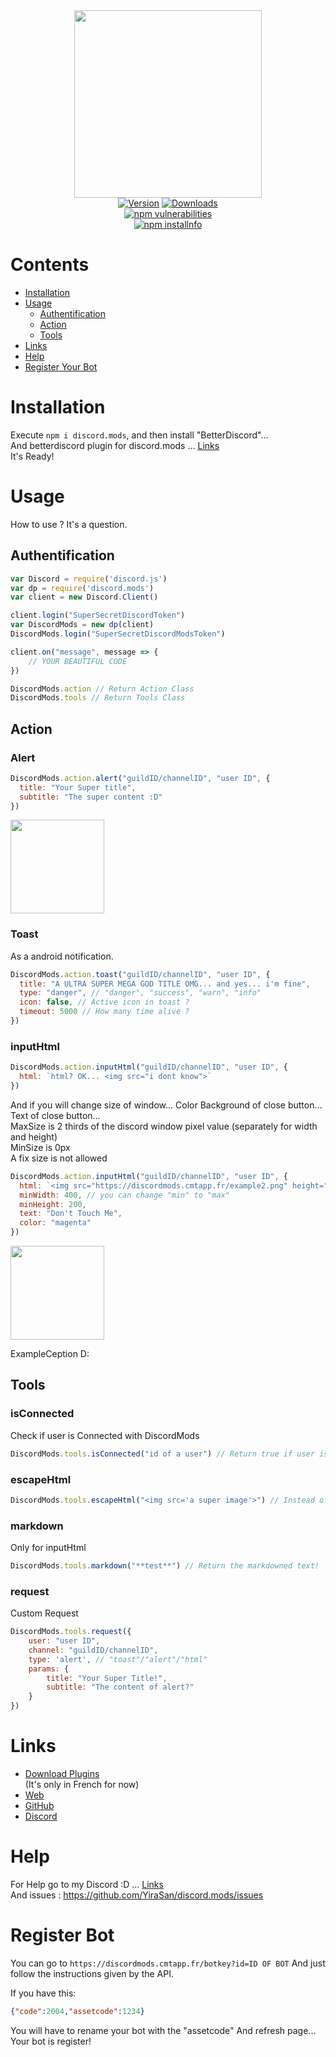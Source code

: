 <div align="center">
  <img src="https://discordmods.cmtapp.fr/discordmods.jpg" height="300px"><br>
  <a href="https://www.npmjs.com/package/discord.mods"><img src="https://img.shields.io/npm/v/discord.mods?style=for-the-badge" alt="Version" /></a>  
  <a href="https://www.npmjs.com/package/discord.mods"><img src="https://img.shields.io/npm/dm/discord.mods?style=for-the-badge" alt="Downloads" /></a><br>
  <a href="https://www.npmjs.com/package/discord.mods"><img src="https://img.shields.io/snyk/vulnerabilities/npm/discord.mods?style=for-the-badge" alt="npm vulnerabilities"></a><br>
  <a href="https://www.npmjs.com/package/discord.mods"><img src="https://nodei.co/npm/discord.mods.png?downloads=true&stars=true" alt="npm installnfo" /></a>
</div>

# Contents

- [Installation](#installation)
- [Usage](#usage)
  - [Authentification](#authentification)
  - [Action](#action)
  - [Tools](#tools)
- [Links](#links)
- [Help](#help)
- [Register Your Bot](#register-bot)

# Installation

Execute `npm i discord.mods`, and then install "BetterDiscord"...<br> And betterdiscord plugin for discord.mods ... [Links](#links)<br>
It's Ready!

# Usage
How to use ? It's a question.<br>

## Authentification

```js
var Discord = require('discord.js')
var dp = require('discord.mods')
var client = new Discord.Client()

client.login("SuperSecretDiscordToken")
var DiscordMods = new dp(client)
DiscordMods.login("SuperSecretDiscordModsToken")

client.on("message", message => {
    // YOUR BEAUTIFUL CODE
})
```

```js
DiscordMods.action // Return Action Class
DiscordMods.tools // Return Tools Class
```
## Action

### Alert

```js
DiscordMods.action.alert("guildID/channelID", "user ID", {
  title: "Your Super title",
  subtitle: "The super content :D"
})
```

<img src="https://discordmods.cmtapp.fr/example1.png" height="150px">

### Toast 
As a android notification.

```js
DiscordMods.action.toast("guildID/channelID", "user ID", {
  title: "A ULTRA SUPER MEGA GOD TITLE OMG... and yes... i'm fine",
  type: "danger", // "danger", "success", "warn", "info"
  icon: false, // Active icon in toast ?
  timeout: 5000 // How many time alive ?
})
```

### inputHtml

```js
DiscordMods.action.inputHtml("guildID/channelID", "user ID", {
  html: `html? OK... <img src="i dont know">`
})
```

And if you will change size of window... Color Background of close button... Text of close button...<br>
MaxSize is 2 thirds of the discord window pixel value (separately for width and height)<br>
MinSize is 0px<br>
A fix size is not allowed

```js
DiscordMods.action.inputHtml("guildID/channelID", "user ID", {
  html: `<img src="https://discordmods.cmtapp.fr/example2.png" height="150px">`,
  minWidth: 400, // you can change "min" to "max"
  minHeight: 200,
  text: "Don't Touch Me",
  color: "magenta"
})
```

<img src="https://discordmods.cmtapp.fr/example3.png" height="150px">

ExampleCeption D:

## Tools

### isConnected
Check if user is Connected with DiscordMods

```js
DiscordMods.tools.isConnected("id of a user") // Return true if user is connected else return false
```

### escapeHtml

```js
DiscordMods.tools.escapeHtml("<img src='a super image'>") // Instead of displaying the image it displays : "<img src='a super image'>"
```

### markdown
Only for inputHtml

```js
DiscordMods.tools.markdown("**test**") // Return the markdowned text!
```

### request
Custom Request

```js
DiscordMods.tools.request({
    user: "user ID",
    channel: "guildID/channelID",
    type: 'alert', // "toast"/"alert"/"html"
    params: {
        title: "Your Super Title!",
        subtitle: "The content of alert?"
    }  
})
```

# Links

- <a href="https://discordmods.cmtapp.fr/api?v=2&r=download">Download Plugins</a><br> (It's only in French for now)
- <a href="https://discordmods.cmtapp.fr/">Web</a><br>
- <a href="https://github.com/YiraSan/discord.mods">GitHub</a><br>
- <a href="https://discord.gg/4QwrJmj">Discord</a>

# Help

For Help go to my Discord :D ... [Links](#links)<br> 
And issues : https://github.com/YiraSan/discord.mods/issues

# Register Bot

You can go to `https://discordmods.cmtapp.fr/botkey?id=ID OF BOT`
And just follow the instructions given by the API.

If you have this:
```json
{"code":2004,"assetcode":1234}
```

You will have to rename your bot with the "assetcode"
And refresh page... Your bot is register!